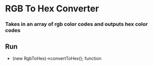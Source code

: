 # RGB To Hex Converter

### Takes in an array of rgb color codes and outputs hex color codes

## Run
- (new RgbToHex)->convertToHex(); function
